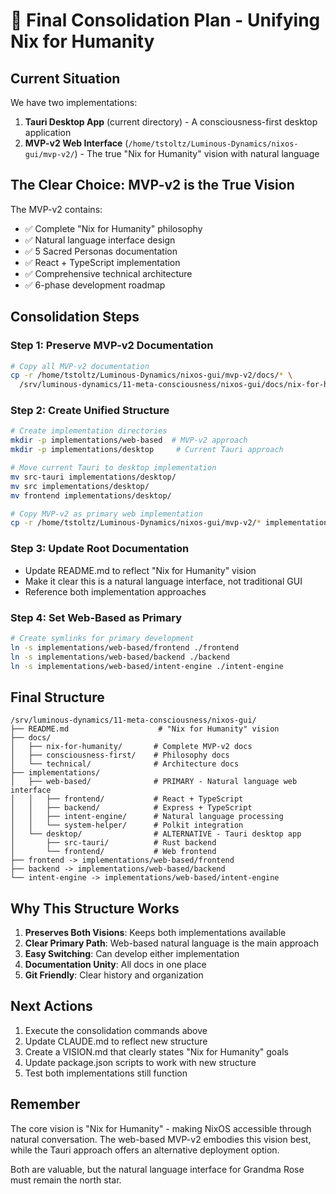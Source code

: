 # 🎯 Final Consolidation Plan - Unifying Nix for Humanity

## Current Situation

We have two implementations:
1. **Tauri Desktop App** (current directory) - A consciousness-first desktop application
2. **MVP-v2 Web Interface** (`/home/tstoltz/Luminous-Dynamics/nixos-gui/mvp-v2/`) - The true "Nix for Humanity" vision with natural language

## The Clear Choice: MVP-v2 is the True Vision

The MVP-v2 contains:
- ✅ Complete "Nix for Humanity" philosophy
- ✅ Natural language interface design
- ✅ 5 Sacred Personas documentation
- ✅ React + TypeScript implementation
- ✅ Comprehensive technical architecture
- ✅ 6-phase development roadmap

## Consolidation Steps

### Step 1: Preserve MVP-v2 Documentation
```bash
# Copy all MVP-v2 documentation
cp -r /home/tstoltz/Luminous-Dynamics/nixos-gui/mvp-v2/docs/* \
  /srv/luminous-dynamics/11-meta-consciousness/nixos-gui/docs/nix-for-humanity/
```

### Step 2: Create Unified Structure
```bash
# Create implementation directories
mkdir -p implementations/web-based  # MVP-v2 approach
mkdir -p implementations/desktop     # Current Tauri approach

# Move current Tauri to desktop implementation
mv src-tauri implementations/desktop/
mv src implementations/desktop/
mv frontend implementations/desktop/

# Copy MVP-v2 as primary web implementation
cp -r /home/tstoltz/Luminous-Dynamics/nixos-gui/mvp-v2/* implementations/web-based/
```

### Step 3: Update Root Documentation
- Update README.md to reflect "Nix for Humanity" vision
- Make it clear this is a natural language interface, not traditional GUI
- Reference both implementation approaches

### Step 4: Set Web-Based as Primary
```bash
# Create symlinks for primary development
ln -s implementations/web-based/frontend ./frontend
ln -s implementations/web-based/backend ./backend
ln -s implementations/web-based/intent-engine ./intent-engine
```

## Final Structure
```
/srv/luminous-dynamics/11-meta-consciousness/nixos-gui/
├── README.md                    # "Nix for Humanity" vision
├── docs/
│   ├── nix-for-humanity/       # Complete MVP-v2 docs
│   ├── consciousness-first/    # Philosophy docs
│   └── technical/              # Architecture docs
├── implementations/
│   ├── web-based/              # PRIMARY - Natural language web interface
│   │   ├── frontend/           # React + TypeScript
│   │   ├── backend/            # Express + TypeScript
│   │   ├── intent-engine/      # Natural language processing
│   │   └── system-helper/      # Polkit integration
│   └── desktop/                # ALTERNATIVE - Tauri desktop app
│       ├── src-tauri/          # Rust backend
│       └── frontend/           # Web frontend
├── frontend -> implementations/web-based/frontend
├── backend -> implementations/web-based/backend
└── intent-engine -> implementations/web-based/intent-engine
```

## Why This Structure Works

1. **Preserves Both Visions**: Keeps both implementations available
2. **Clear Primary Path**: Web-based natural language is the main approach
3. **Easy Switching**: Can develop either implementation
4. **Documentation Unity**: All docs in one place
5. **Git Friendly**: Clear history and organization

## Next Actions

1. Execute the consolidation commands above
2. Update CLAUDE.md to reflect new structure
3. Create a VISION.md that clearly states "Nix for Humanity" goals
4. Update package.json scripts to work with new structure
5. Test both implementations still function

## Remember

The core vision is "Nix for Humanity" - making NixOS accessible through natural conversation. The web-based MVP-v2 embodies this vision best, while the Tauri approach offers an alternative deployment option.

Both are valuable, but the natural language interface for Grandma Rose must remain the north star.